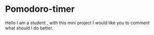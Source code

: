 # Pomodoro-timer
Hello I am a student , with this mini project I would like you to comment what should I do better.
